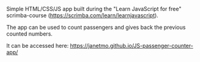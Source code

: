 Simple HTML/CSS/JS app built during the "Learn JavaScript for free" scrimba-course (https://scrimba.com/learn/learnjavascript). 

The app can be used to count passengers and gives back the previous counted numbers. 

It can be accessed here: https://janetmo.github.io/JS-passenger-counter-app/